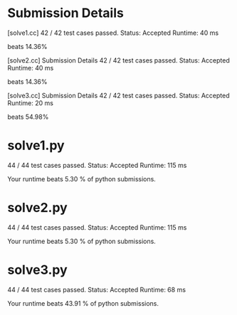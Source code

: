 # Submission Details
[solve1.cc]
42 / 42 test cases passed.
Status: Accepted
Runtime: 40 ms

beats 14.36%

[solve2.cc]
Submission Details
42 / 42 test cases passed.
Status: Accepted
Runtime: 40 ms

beats 14.36%

[solve3.cc]
Submission Details
42 / 42 test cases passed.
Status: Accepted
Runtime: 20 ms

beats 54.98%

# solve1.py

44 / 44 test cases passed.
Status: Accepted
Runtime: 115 ms

Your runtime beats 5.30 % of python submissions.

# solve2.py


44 / 44 test cases passed.
Status: Accepted
Runtime: 115 ms

Your runtime beats 5.30 % of python submissions.

# solve3.py

44 / 44 test cases passed.
Status: Accepted
Runtime: 68 ms

Your runtime beats 43.91 % of python submissions.

